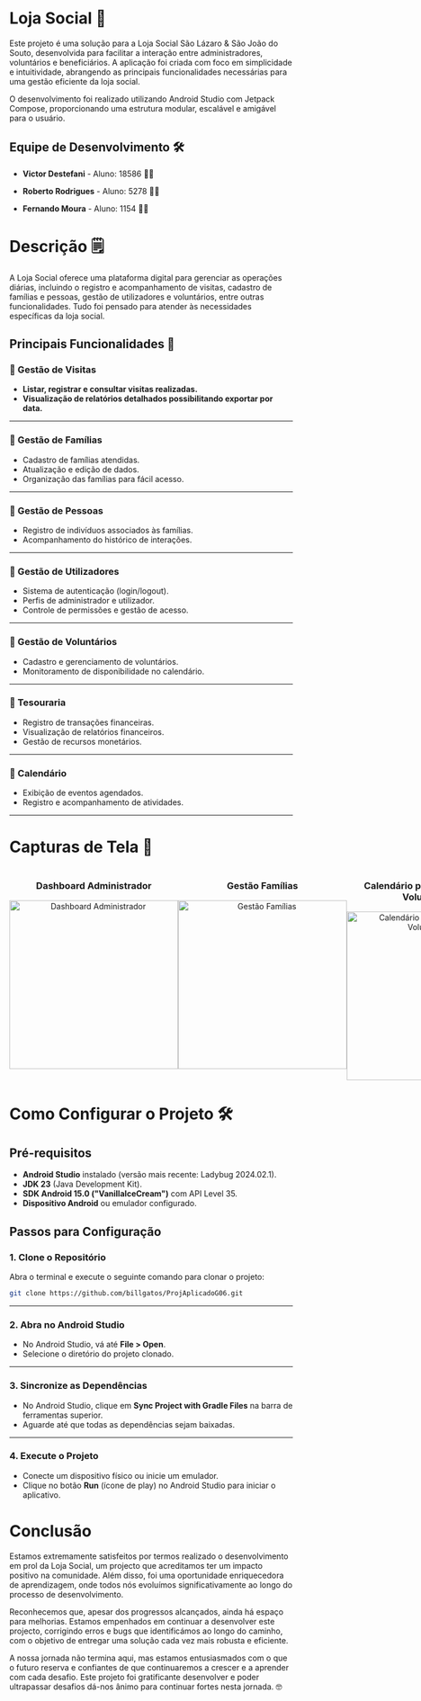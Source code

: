 # Loja Social 🏬 
Este projeto é uma solução para a Loja Social São Lázaro & São João do Souto, desenvolvida para facilitar a interação entre administradores, voluntários e beneficiários. A aplicação foi criada com foco em simplicidade e intuitividade, abrangendo as principais funcionalidades necessárias para uma gestão eficiente da loja social.

O desenvolvimento foi realizado utilizando Android Studio com Jetpack Compose, proporcionando uma estrutura modular, escalável e amigável para o usuário.

## Equipe de Desenvolvimento 🛠️

- **Victor Destefani** - Aluno: 18586 🧑‍💻

- **Roberto Rodrigues** - Aluno: 5278 🧑‍💻
- **Fernando Moura** - Aluno: 1154 🧑‍💻

# Descrição 🗒️

A Loja Social oferece uma plataforma digital para gerenciar as operações diárias, incluindo o registro e acompanhamento de visitas, cadastro de famílias e pessoas, gestão de utilizadores e voluntários, entre outras funcionalidades. Tudo foi pensado para atender às necessidades específicas da loja social.

## Principais Funcionalidades 🚀

### 🔹 Gestão de Visitas
- **Listar, registrar e consultar visitas realizadas.**
- **Visualização de relatórios detalhados possibilitando exportar por data.**

---

### 🔹 Gestão de Famílias
- Cadastro de famílias atendidas.
- Atualização e edição de dados.
- Organização das famílias para fácil acesso.

---

### 🔹 Gestão de Pessoas
- Registro de indivíduos associados às famílias.
- Acompanhamento do histórico de interações.

---

### 🔹 Gestão de Utilizadores
- Sistema de autenticação (login/logout).
- Perfis de administrador e utilizador.
- Controle de permissões e gestão de acesso.

---

### 🔹 Gestão de Voluntários
- Cadastro e gerenciamento de voluntários.
- Monitoramento de disponibilidade no calendário.

---

### 🔹 Tesouraria
- Registro de transações financeiras.
- Visualização de relatórios financeiros.
- Gestão de recursos monetários.

---

### 🔹 Calendário
- Exibição de eventos agendados.
- Registro e acompanhamento de atividades.

---

# Capturas de Tela 📸

<div style="display: flex; justify-content: space-around;">

  <div style="text-align: center;">
    <h3>Dashboard Administrador</h3>
    <img src="https://github.com/user-attachments/assets/fa90f6f8-9335-4cdf-ac89-c3ddb4318d5f" alt="Dashboard Administrador" width="300">
  </div>

  <div style="text-align: center;">
    <h3>Gestão Famílias</h3>
    <img src="https://github.com/user-attachments/assets/eacf3875-9799-4161-9b14-8519b276a45b" alt="Gestão Famílias" width="300">
  </div>

  <div style="text-align: center;">
    <h3>Calendário para aprovação de Voluntariado</h3>
    <img src="https://github.com/user-attachments/assets/bccce910-6fda-4cf3-96a9-1ee196c4826a" alt="Calendário para Aprovação de Voluntariado" width="300">
  </div>

</div>

# Como Configurar o Projeto 🛠
## **Pré-requisitos**
- **Android Studio** instalado (versão mais recente: Ladybug 2024.02.1).
- **JDK 23** (Java Development Kit).
- **SDK Android 15.0 ("VanillaIceCream")** com API Level 35.
- **Dispositivo Android** ou emulador configurado.

## **Passos para Configuração**

### **1. Clone o Repositório**
Abra o terminal e execute o seguinte comando para clonar o projeto:
```bash
git clone https://github.com/billgatos/ProjAplicadoG06.git
```
---

### **2. Abra no Android Studio**
- No Android Studio, vá até **File > Open**.
- Selecione o diretório do projeto clonado.

---

### **3. Sincronize as Dependências**
- No Android Studio, clique em **Sync Project with Gradle Files** na barra de ferramentas superior.
- Aguarde até que todas as dependências sejam baixadas.

---

### **4. Execute o Projeto**
- Conecte um dispositivo físico ou inicie um emulador.
- Clique no botão **Run** (ícone de play) no Android Studio para iniciar o aplicativo.

# Conclusão
Estamos extremamente satisfeitos por termos realizado o desenvolvimento em prol da Loja Social, um projecto que acreditamos ter um impacto positivo na comunidade. Além disso, foi uma oportunidade enriquecedora de aprendizagem, onde todos nós evoluímos significativamente ao longo do processo de desenvolvimento.

Reconhecemos que, apesar dos progressos alcançados, ainda há espaço para melhorias. Estamos empenhados em continuar a desenvolver este projecto, corrigindo erros e bugs que identificámos ao longo do caminho, com o objetivo de entregar uma solução cada vez mais robusta e eficiente.

A nossa jornada não termina aqui, mas estamos entusiasmados com o que o futuro reserva e confiantes de que continuaremos a crescer e a aprender com cada desafio. Este projeto foi gratificante desenvolver e poder ultrapassar desafios dá-nos ânimo para continuar fortes nesta jornada. 🤓 
